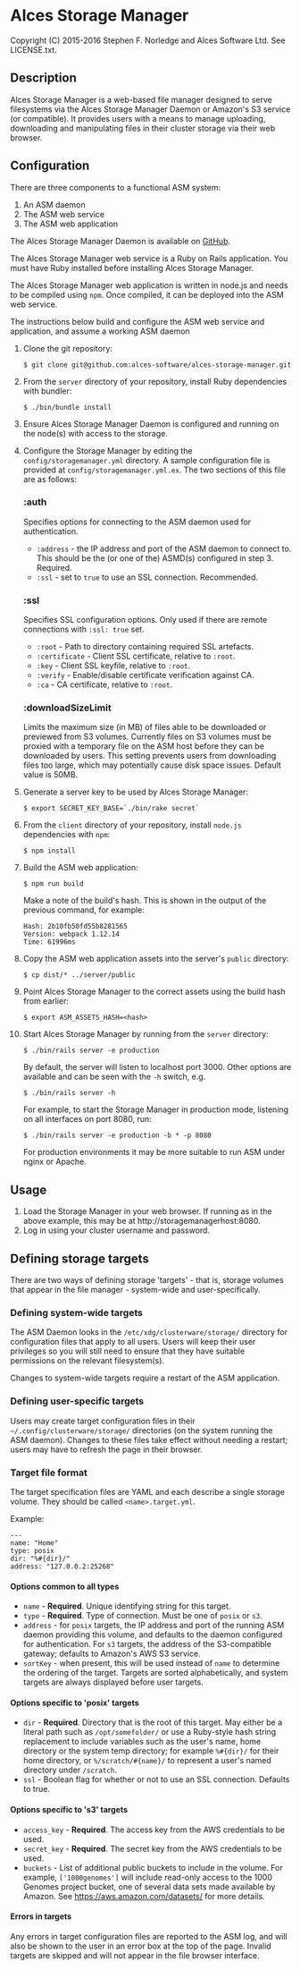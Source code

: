 # Alces Storage Manager
Copyright (C) 2015-2016 Stephen F. Norledge and Alces Software Ltd. See LICENSE.txt.


## Description
Alces Storage Manager is a web-based file manager designed to serve filesystems
via the Alces Storage Manager Daemon or Amazon's S3 service (or compatible). It
provides users with a means to manage uploading, downloading and manipulating
files in their cluster storage via their web browser.

## Configuration

There are three components to a functional ASM system:
1. An ASM daemon
2. The ASM web service
3. The ASM web application

The Alces Storage Manager Daemon is available on
[GitHub](https://github.com/alces-software/alces-storage-manager-daemon).

The Alces Storage Manager web service is a Ruby on Rails application. You must
have Ruby installed before installing Alces Storage Manager.

The Alces Storage Manager web application is written in node.js and needs to be
compiled using `npm`. Once compiled, it can be deployed into the ASM web
service.

The instructions below build and configure the ASM web service and application,
and assume a working ASM daemon

1. Clone the git repository:

   ```$ git clone git@github.com:alces-software/alces-storage-manager.git```

2. From the `server` directory of your repository, install Ruby dependencies
with bundler:

   ```$ ./bin/bundle install```

3. Ensure Alces Storage Manager Daemon is configured and running on the node(s)
   with access to the storage.

4. Configure the Storage Manager by editing the `config/storagemanager.yml`
directory. A sample configuration file is provided at 
`config/storagemanager.yml.ex`. The two sections of this file are as follows:

   ### :auth
   Specifies options for connecting to the ASM daemon used for authentication.
   * `:address` - the IP address and port of the ASM daemon to connect to. This
   should be the (or one of the) ASMD(s) configured in step 3. Required.
   * `:ssl` - set to `true` to use an SSL connection. Recommended.

   ### :ssl

   Specifies SSL configuration options. Only used if there are remote
   connections with `:ssl: true` set.

   * `:root` - Path to directory containing required SSL artefacts.
   * `:certificate` - Client SSL certificate, relative to `:root`.
   * `:key` - Client SSL keyfile, relative to `:root`.
   * `:verify` - Enable/disable certificate verification against CA.
   * `:ca` - CA certificate, relative to `:root`.

   ### :downloadSizeLimit
   Limits the maximum size (in MB) of files able to be downloaded or previewed
   from S3 volumes. Currently files on S3 volumes must be proxied with a 
   temporary file on the ASM host before they can be downloaded by users. This
   setting prevents users from downloading files too large, which may
   potentially cause disk space issues. Default value is 50MB.

5. Generate a server key to be used by Alces Storage Manager:
   ```
   $ export SECRET_KEY_BASE=`./bin/rake secret`
   ```
   
5. From the `client` directory of your repository, install `node.js`
dependencies with `npm`:

   ```$ npm install```
   
6. Build the ASM web application:

   ```$ npm run build```

   Make a note of the build's hash. This is shown in the output of the
   previous command, for example:
   
   ```
   Hash: 2b10fb50fd55b8281565  
   Version: webpack 1.12.14
   Time: 61996ms
   ```

7. Copy the ASM web application assets into the server's `public` directory:

   ```$ cp dist/* ../server/public```

8. Point Alces Storage Manager to the correct assets using the build hash from
   earlier:

   ```$ export ASM_ASSETS_HASH=<hash>```

9. Start Alces Storage Manager by running from the `server` directory:

   ```$ ./bin/rails server -e production```
   
   By default, the server will listen to localhost port 3000. Other options are
   available and can be seen with the `-h` switch, e.g.
   
   ```$ ./bin/rails server -h```
   
   For example, to start the Storage Manager in production mode, listening on
   all interfaces on port 8080, run:
   
   ```$ ./bin/rails server -e production -b * -p 8080```
   
   For production environments it may be more suitable to run ASM under nginx
   or Apache.
 
## Usage
 1. Load the Storage Manager in your web browser. If running as in the above
 example, this may be at http://storagemanagerhost:8080.
 2. Log in using your cluster username and password.

## Defining storage targets
 
 There are two ways of defining storage 'targets' - that is, storage volumes
 that appear in the file manager - system-wide and user-specifically.
 
### Defining system-wide targets
 
 The ASM Daemon looks in the `/etc/xdg/clusterware/storage/` directory for
 configuration files that apply to all users. Users will keep their user
 privileges so you will still need to ensure that they have suitable
 permissions on the relevant filesystem(s).
 
 Changes to system-wide targets require a restart of the ASM application.
 
### Defining user-specific targets
 
 Users may create target configuration files in their 
 `~/.config/clusterware/storage/` directories (on the system running the ASM
 daemon). Changes to these files take effect without needing a restart; users
 may have to refresh the page in their browser.
 
### Target file format
 
 The target specification files are YAML and each describe a single storage
 volume. They should be called `<name>.target.yml`.
 
 Example:
 
 ```
 ---
name: "Home"
type: posix
dir: "%#{dir}/"
address: "127.0.0.2:25268"
```

#### Options common to all types

* `name` - **Required**. Unique identifying string for this target.
* `type` - **Required**. Type of connection. Must be one of `posix` or `s3`.
* `address` - for `posix` targets, the IP address and port of the running ASM
daemon providing this volume, and defaults to the daemon configured for
authentication. For `s3` targets, the address of the S3-compatible gateway;
defaults to Amazon's AWS S3 service.
* `sortKey` - when present, this will be used instead of `name` to determine
the ordering of the target. Targets are sorted alphabetically, and system
targets are always displayed before user targets.

#### Options specific to 'posix' targets

* `dir` - **Required**. Directory that is the root of this target. May either be a literal
path such as `/opt/somefolder/` or use a Ruby-style hash string replacement
to include variables such as the user's name, home directory or the system temp
directory; for example `%#{dir}/` for their home directory, or 
`%/scratch/#{name}/` to represent a user's named directory under `/scratch`.
* `ssl` - Boolean flag for whether or not to use an SSL connection. Defaults to
true.

#### Options specific to 's3' targets

* `access_key` - **Required**. The access key from the AWS credentials to be used.
* `secret_key` - **Required**. The secret key from the AWS credentials to be used.
* `buckets` - List of additional public buckets to include in the volume. For
example, `['1000genomes']` will include read-only access to the 1000 Genomes
project bucket, one of several data sets made available by Amazon. See 
https://aws.amazon.com/datasets/ for more details.

#### Errors in targets

Any errors in target configuration files are reported to the ASM log, and will
also be shown to the user in an error box at the top of the page. Invalid
targets are skipped and will not appear in the file browser interface.
